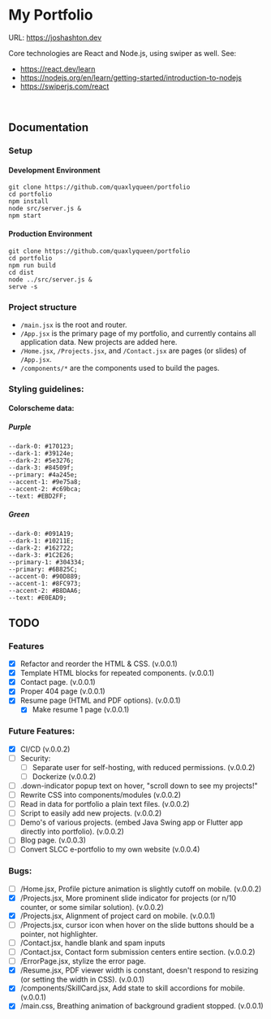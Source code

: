 <h1>My Portfolio</h1>

URL: https://joshashton.dev


Core technologies are React and Node.js, using swiper as well.
See:
- https://react.dev/learn
- https://nodejs.org/en/learn/getting-started/introduction-to-nodejs
- https://swiperjs.com/react

<br>

<h2>Documentation</h2>

<h3>Setup</h3>

<h4>Development Environment</h4>

```
git clone https://github.com/quaxlyqueen/portfolio
cd portfolio
npm install
node src/server.js &
npm start
```

<h4>Production Environment</h4>

```
git clone https://github.com/quaxlyqueen/portfolio
cd portfolio
npm run build
cd dist
node ../src/server.js &
serve -s
```

<h3>Project structure</h3>

- `/main.jsx` is the root and router.
- `/App.jsx` is the primary page of my portfolio, and currently contains all application data. New projects are added here.
- `/Home.jsx`, `/Projects.jsx`, and `/Contact.jsx` are pages (or slides) of `/App.jsx`.
- `/components/*` are the components used to build the pages.

<h3>Styling guidelines:</h3>

<h4>Colorscheme data:</h4>

<h5>Purple</h5>

```
--dark-0: #170123;
--dark-1: #39124e;
--dark-2: #5e3276;
--dark-3: #84509f;
--primary: #4a245e;
--accent-1: #9e75a8;
--accent-2: #c69bca;
--text: #EBD2FF;
```

<h5>Green</h5>

```
--dark-0: #091A19;
--dark-1: #10211E;
--dark-2: #162722;
--dark-3: #1C2E26;
--primary-1: #304334;
--primary: #6B825C;
--accent-0: #90D889;
--accent-1: #8FC973;
--accent-2: #B8DAA6;
--text: #E0EAD9;
```

<h2>TODO</h2>

<h3>Features</h3>

- [x] Refactor and reorder the HTML & CSS. (v.0.0.1)
- [x] Template HTML blocks for repeated components. (v.0.0.1)
- [x] Contact page. (v.0.0.1)
- [x] Proper 404 page (v.0.0.1)
- [x] Resume page (HTML and PDF options). (v.0.0.1)
  - [x] Make resume 1 page (v.0.0.1)

<h3>Future Features:</h3>

- [X] CI/CD (v.0.0.2)
- [ ] Security:
  - [ ] Separate user for self-hosting, with reduced permissions. (v.0.0.2)
  - [ ] Dockerize (v.0.0.2)
- [ ] .down-indicator popup text on hover, "scroll down to see my projects!"
- [ ] Rewrite CSS into components/modules (v.0.0.2)
- [ ] Read in data for portfolio a plain text files. (v.0.0.2)
- [ ] Script to easily add new projects. (v.0.0.2)
- [ ] Demo's of various projects. (embed Java Swing app or Flutter app directly into portfolio). (v.0.0.2)
- [ ] Blog page. (v.0.0.3)
- [ ] Convert SLCC e-portfolio to my own website (v.0.0.4)

<h3>Bugs:</h3>

- [ ] /Home.jsx, Profile picture animation is slightly cutoff on mobile. (v.0.0.2)
- [X] /Projects.jsx, More prominent slide indicator for projects (or n/10 counter, or some similar solution). (v.0.0.2)
- [x] /Projects.jsx, Alignment of project card on mobile. (v.0.0.1)
- [ ] /Projects.jsx, cursor icon when hover on the slide buttons should be a pointer, not highlighter.
- [ ] /Contact.jsx, handle blank and spam inputs
- [ ] /Contact.jsx, Contact form submission centers entire section. (v.0.0.2)
- [ ] /ErrorPage.jsx, stylize the error page.
- [x] /Resume.jsx, PDF viewer width is constant, doesn't respond to resizing (or setting the width in CSS). (v.0.0.1)
- [x] /components/SkillCard.jsx, Add state to skill accordions for mobile. (v.0.0.1)
- [x] /main.css, Breathing animation of background gradient stopped. (v.0.0.1)
